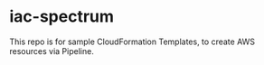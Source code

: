 # iac-spectrum
This repo is for sample CloudFormation Templates, to create AWS resources via Pipeline.
